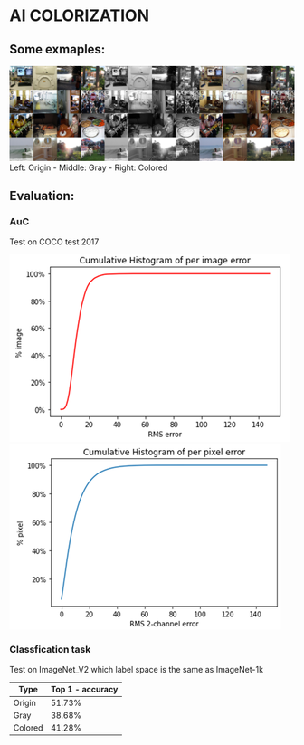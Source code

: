 # AI COLORIZATION

## Some exmaples:
![alt text](https://github.com/macLeHoang/BTL-AI-AI-Colorization/blob/main/examples/exResult.jpg?raw=true)
Left: Origin - Middle: Gray - Right: Colored

## Evaluation:
### AuC
Test on COCO test 2017

![git small](https://github.com/macLeHoang/BTL-AI-AI-Colorization/blob/main/examples/per_img.png)  ![git small](https://github.com/macLeHoang/BTL-AI-AI-Colorization/blob/main/examples/per_pixel.png)

### Classfication task
Test on ImageNet_V2 which label space is the same as ImageNet-1k

Type | Top 1 - accuracy
--- | --- |
Origin | 51.73%
Gray | 38.68%
Colored | 41.28%
